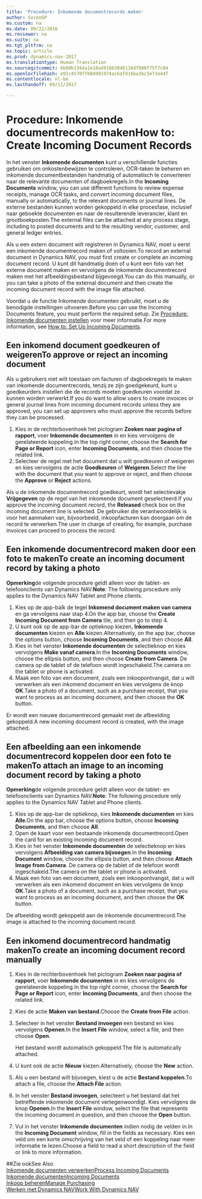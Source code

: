 ```yaml
---
title: 'Procedure: Inkomende documentrecords maken'
author: SorenGP
ms.custom: na
ms.date: 09/22/2016
ms.reviewer: na
ms.suite: na
ms.tgt_pltfrm: na
ms.topic: article
ms.prod: dynamics-nav-2017
ms.translationtype: Human Translation
ms.sourcegitcommit: 6b60b1344a1e18ad91863046110df880f75f7c04
ms.openlocfilehash: e91c4570ff60d991974ac6afd16ba3bc3e73e44f
ms.contentlocale: nl-be
ms.lasthandoff: 09/11/2017

---
```


# <a name="how-to-create-incoming-document-records"></a><span data-ttu-id="06008-102">Procedure: Inkomende documentrecords maken</span><span class="sxs-lookup"><span data-stu-id="06008-102">How to: Create Incoming Document Records</span></span>
<span data-ttu-id="06008-103">In het venster **Inkomende documenten** kunt u verschillende functies gebruiken om onkostenbewijzen te controleren, OCR-taken te beheren en inkomende documentbestanden handmatig of automatisch te converteren naar de relevante documenten of dagboekregels.</span><span class="sxs-lookup"><span data-stu-id="06008-103">In the **Incoming Documents** window, you can use different functions to review expense receipts, manage OCR tasks, and convert incoming document files, manually or automatically, to the relevant documents or journal lines.</span></span> <span data-ttu-id="06008-104">De externe bestanden kunnen worden gekoppeld in elke procesfase, inclusief naar geboekte documenten en naar de resulterende leverancier, klant en grootboekposten.</span><span class="sxs-lookup"><span data-stu-id="06008-104">The external files can be attached at any process stage, including to posted documents and to the resulting vendor, customer, and general ledger entries.</span></span>

<span data-ttu-id="06008-105">Als u een extern document wilt registreren in Dynamics NAV, moet u eerst een inkomende documentrecord maken of voltooien.</span><span class="sxs-lookup"><span data-stu-id="06008-105">To record an external document in Dynamics NAV, you must first create or complete an incoming document record.</span></span> <span data-ttu-id="06008-106">U kunt dit handmatig doen of u kunt een foto van het externe document maken en vervolgens de inkomende documentrecord maken met het afbeeldingsbestand bijgevoegd.</span><span class="sxs-lookup"><span data-stu-id="06008-106">You can do this manually, or you can take a photo of the external document and then create the incoming document record with the image file attached.</span></span>

<span data-ttu-id="06008-107">Voordat u de functie Inkomende documenten gebruikt, moet u de benodigde instellingen uitvoeren.</span><span class="sxs-lookup"><span data-stu-id="06008-107">Before you can use the Incoming Documents feature, you must perform the required setup.</span></span> <span data-ttu-id="06008-108">Zie [Procedure: Inkomende documenten instellen](across-how-setup-income-documents.md) voor meer informatie.</span><span class="sxs-lookup"><span data-stu-id="06008-108">For more information, see [How to: Set Up Incoming Documents](across-how-setup-income-documents.md).</span></span>

## <a name="to-approve-or-reject-an-incoming-document"></a><span data-ttu-id="06008-109">Een inkomend document goedkeuren of weigeren</span><span class="sxs-lookup"><span data-stu-id="06008-109">To approve or reject an incoming document</span></span>
<span data-ttu-id="06008-110">Als u gebruikers niet wilt toestaan om facturen of dagboekregels te maken van inkomende documentrecords, tenzij ze zijn goedgekeurd, kunt u goedkeurders instellen die de records moeten goedkeuren voordat ze kunnen worden verwerkt.</span><span class="sxs-lookup"><span data-stu-id="06008-110">If you do want to allow users to create invoices or general journal lines from incoming document records unless they are approved, you can set up approvers who must approve the records before they can be processed.</span></span>

1. <span data-ttu-id="06008-111">Kies in de rechterbovenhoek het pictogram **Zoeken naar pagina of rapport**, voer **Inkomende documenten** in en kies vervolgens de gerelateerde koppeling.</span><span class="sxs-lookup"><span data-stu-id="06008-111">In the top right corner, choose the **Search for Page or Report** icon, enter **Incoming Documents**, and then choose the related link.</span></span>
2. <span data-ttu-id="06008-112">Selecteer de regel met het document dat u wilt goedkeuren of weigeren en kies vervolgens de actie **Goedkeuren** of **Weigeren**.</span><span class="sxs-lookup"><span data-stu-id="06008-112">Select the line with the document that you want to approve or reject, and then choose the **Approve** or **Reject** actions.</span></span>

<span data-ttu-id="06008-113">Als u de inkomende documentrecord goedkeurt, wordt het selectievakje **Vrijgegeven** op de regel van het inkomende document geselecteerd.</span><span class="sxs-lookup"><span data-stu-id="06008-113">If you approve the incoming document record, the **Released** check box on the incoming document line is selected.</span></span> <span data-ttu-id="06008-114">De gebruiker die verantwoordelijk is voor het aanmaken van, bijvoorbeeld, inkoopfacturen kan doorgaan om de record te verwerken.</span><span class="sxs-lookup"><span data-stu-id="06008-114">The user in charge of creating, for example, purchase invoices can proceed to process the record.</span></span>

## <a name="to-create-an-incoming-document-record-by-taking-a-photo"></a><span data-ttu-id="06008-115">Een inkomende documentrecord maken door een foto te maken</span><span class="sxs-lookup"><span data-stu-id="06008-115">To create an incoming document record by taking a photo</span></span>
<span data-ttu-id="06008-116">**Opmerking**de volgende procedure geldt alleen voor de tablet- en telefoonclients van Dynamics NAV.</span><span class="sxs-lookup"><span data-stu-id="06008-116">**Note**: The following procedure only applies to the Dynamics NAV Tablet and Phone clients.</span></span>

1. <span data-ttu-id="06008-117">Kies op de app-balk de tegel **Inkomend document maken van camera** en ga vervolgens naar stap 4.</span><span class="sxs-lookup"><span data-stu-id="06008-117">On the app bar, choose the **Create Incoming Document from Camera** tile, and then go to step 4.</span></span>
2. <span data-ttu-id="06008-118">U kunt ook op de app-bar de optieknop kiezen, **Inkomende documenten** kiezen en **Alle** kiezen.</span><span class="sxs-lookup"><span data-stu-id="06008-118">Alternatively, on the app bar, choose the options button, choose **Incoming Documents**, and then choose **All**.</span></span>
3. <span data-ttu-id="06008-119">Kies in het venster **Inkomende documenten** de selectieknop en kies vervolgens **Make vanaf camera**.</span><span class="sxs-lookup"><span data-stu-id="06008-119">In the **Incoming Documents** window, choose the ellipsis button, and then choose **Create from Camera**.</span></span> <span data-ttu-id="06008-120">De camera op de tablet of de telefoon wordt ingeschakeld.</span><span class="sxs-lookup"><span data-stu-id="06008-120">The camera on the tablet or phone is activated.</span></span>
4. <span data-ttu-id="06008-121">Maak een foto van een document, zoals een inkoopontvangst, dat u wilt verwerken als een inkomend document en kies vervolgens de knop **OK**.</span><span class="sxs-lookup"><span data-stu-id="06008-121">Take a photo of a document, such as a purchase receipt, that you want to process as an incoming document, and then choose the **OK** button.</span></span>

<span data-ttu-id="06008-122">Er wordt een nieuwe documentrecord gemaakt met de afbeelding gekoppeld.</span><span class="sxs-lookup"><span data-stu-id="06008-122">A new incoming document record is created, with the image attached.</span></span>

## <a name="to-attach-an-image-to-an-incoming-document-record-by-taking-a-photo"></a><span data-ttu-id="06008-123">Een afbeelding aan een inkomende documentrecord koppelen door een foto te maken</span><span class="sxs-lookup"><span data-stu-id="06008-123">To attach an image to an incoming document record by taking a photo</span></span>
<span data-ttu-id="06008-124">**Opmerking**de volgende procedure geldt alleen voor de tablet- en telefoonclients van Dynamics NAV.</span><span class="sxs-lookup"><span data-stu-id="06008-124">**Note**: The following procedure only applies to the Dynamics NAV Tablet and Phone clients.</span></span>

1. <span data-ttu-id="06008-125">Kies op de app-bar de optieknop, kies **Inkomende documenten** en kies **Alle**.</span><span class="sxs-lookup"><span data-stu-id="06008-125">On the app bar, choose the options button, choose **Incoming Documents**, and then choose **All**.</span></span>
2. <span data-ttu-id="06008-126">Open de kaart voor een bestaande inkomende documentrecord.</span><span class="sxs-lookup"><span data-stu-id="06008-126">Open the card for an existing incoming document record.</span></span>
3. <span data-ttu-id="06008-127">Kies in het venster **Inkomende documenten** de selectieknop en kies vervolgens **Afbeelding van camera bijvoegen**.</span><span class="sxs-lookup"><span data-stu-id="06008-127">In the **Incoming Document** window, choose the ellipsis button, and then choose **Attach Image from Camera**.</span></span> <span data-ttu-id="06008-128">De camera op de tablet of de telefoon wordt ingeschakeld.</span><span class="sxs-lookup"><span data-stu-id="06008-128">The camera on the tablet or phone is activated.</span></span>
4. <span data-ttu-id="06008-129">Maak een foto van een document, zoals een inkoopontvangst, dat u wilt verwerken als een inkomend document en kies vervolgens de knop **OK**.</span><span class="sxs-lookup"><span data-stu-id="06008-129">Take a photo of a document, such as a purchase receipt, that you want to process as an incoming document, and then choose the **OK** button.</span></span>

<span data-ttu-id="06008-130">De afbeelding wordt gekoppeld aan de inkomende documentrecord.</span><span class="sxs-lookup"><span data-stu-id="06008-130">The image is attached to the incoming document record.</span></span>

## <a name="to-create-an-incoming-document-record-manually"></a><span data-ttu-id="06008-131">Een inkomend documentrecord handmatig maken</span><span class="sxs-lookup"><span data-stu-id="06008-131">To create an incoming document record manually</span></span>
1. <span data-ttu-id="06008-132">Kies in de rechterbovenhoek het pictogram **Zoeken naar pagina of rapport**, voer **Inkomende documenten** in en kies vervolgens de gerelateerde koppeling.</span><span class="sxs-lookup"><span data-stu-id="06008-132">In the top right corner, choose the **Search for Page or Report** icon, enter **Incoming Documents**, and then choose the related link.</span></span>
2. <span data-ttu-id="06008-133">Kies de actie **Maken van bestand**.</span><span class="sxs-lookup"><span data-stu-id="06008-133">Choose the **Create from File** action.</span></span>  
3. <span data-ttu-id="06008-134">Selecteer in het venster **Bestand invoegen** een bestand en kies vervolgens **Openen**.</span><span class="sxs-lookup"><span data-stu-id="06008-134">In the **Insert File** window, select a file, and then choose **Open**.</span></span>

    <span data-ttu-id="06008-135">Het bestand wordt automatisch gekoppeld.</span><span class="sxs-lookup"><span data-stu-id="06008-135">The file is automatically attached.</span></span>
4. <span data-ttu-id="06008-136">U kunt ook de actie **Nieuw** kiezen.</span><span class="sxs-lookup"><span data-stu-id="06008-136">Alternatively, choose the **New** action.</span></span>
5. <span data-ttu-id="06008-137">Als u een bestand wilt bijvoegen, kiest u de actie **Bestand koppelen**.</span><span class="sxs-lookup"><span data-stu-id="06008-137">To attach a file, choose the **Attach File** action.</span></span>
6. <span data-ttu-id="06008-138">In het venster **Bestand invoegen**, selecteert u het bestand dat het betreffende inkomende document vertegenwoordigt. Kies vervolgens de knop **Openen**.</span><span class="sxs-lookup"><span data-stu-id="06008-138">In the **Insert File** window, select the file that represents the incoming document in question, and then choose the **Open** button.</span></span>
7. <span data-ttu-id="06008-139">Vul in het venster **Inkomende documenten** indien nodig de velden in.</span><span class="sxs-lookup"><span data-stu-id="06008-139">In the **Incoming Document** window, fill in the fields as necessary.</span></span> <span data-ttu-id="06008-140">Kies een veld om een korte omschrijving van het veld of een koppeling naar meer informatie te lezen.</span><span class="sxs-lookup"><span data-stu-id="06008-140">Choose a field to read a short description of the field or link to more information.</span></span>

##<a name="see-also"></a><span data-ttu-id="06008-141">Zie ook</span><span class="sxs-lookup"><span data-stu-id="06008-141">See Also</span></span>  
[<span data-ttu-id="06008-142">Inkomende documenten verwerken</span><span class="sxs-lookup"><span data-stu-id="06008-142">Process Incoming Documents</span></span>](across-process-income-documents.md)  
[<span data-ttu-id="06008-143">Inkomende documenten</span><span class="sxs-lookup"><span data-stu-id="06008-143">Incoming Documents</span></span>](across-income-documents.md)  
[<span data-ttu-id="06008-144">Inkoop beheren</span><span class="sxs-lookup"><span data-stu-id="06008-144">Manage Purchasing</span></span>](purchasing-manage-purchasing.md)  
[<span data-ttu-id="06008-145">Werken met Dynamics NAV</span><span class="sxs-lookup"><span data-stu-id="06008-145">Work With Dynamics NAV</span></span>](ui-work-product.md)

